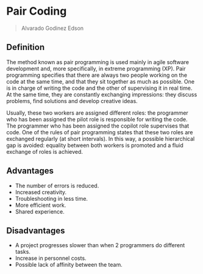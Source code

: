 # Pair Coding
> Alvarado Godinez Edson

## Definition
The method known as pair programming is used mainly in agile software development and, more specifically, in extreme programming (XP). 
Pair programming specifies that there are always two people working on the code at the same time, and that they sit together as much as possible.
One is in charge of writing the code and the other of supervising it in real time. At the same time, they are constantly exchanging impressions:
they discuss problems, find solutions and develop creative ideas.

Usually, these two workers are assigned different roles: the programmer who has been assigned the pilot role is responsible for writing the code. 
The programmer who has been assigned the copilot role supervises that code. One of the rules of pair programming states that these two roles are exchanged 
regularly (at short intervals). In this way, a possible hierarchical gap is avoided: equality between both workers is promoted and a fluid exchange of roles 
is achieved.

## Advantages
* The number of errors is reduced.
* Increased creativity.
* Troubleshooting in less time.
* More efficient work.
* Shared experience.

## Disadvantages
* A project progresses slower than when 2 programmers do different tasks.
* Increase in personnel costs.
* Possible lack of affinity between the team.
